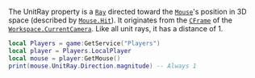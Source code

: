 The UnitRay property is a [`Ray`](https://create.roblox.com/docs/reference/engine/datatypes/Ray) directed toward the
[`Mouse`](https://create.roblox.com/docs/reference/engine/classes/Mouse)'s position in 3D space (described by [`Mouse.Hit`](https://create.roblox.com/docs/reference/engine/classes/Mouse#Hit)). It
originates from the [`CFrame`](https://create.roblox.com/docs/reference/engine/classes/Camera#CFrame) of the
[`Workspace.CurrentCamera`](https://create.roblox.com/docs/reference/engine/classes/Workspace#CurrentCamera). Like all unit rays, it has a distance
of 1.
```lua
local Players = game:GetService("Players")
local player = Players.LocalPlayer
local mouse = player:GetMouse()
print(mouse.UnitRay.Direction.magnitude) -- Always 1
```